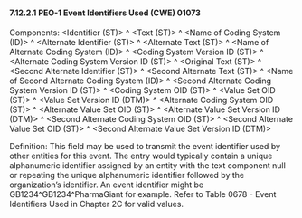 #### 7.12.2.1 PEO-1 Event Identifiers Used (CWE) 01073

Components: &lt;Identifier (ST)> ^ &lt;Text (ST)> ^ &lt;Name of Coding System (ID)> ^ &lt;Alternate Identifier (ST)> ^ &lt;Alternate Text (ST)> ^ &lt;Name of Alternate Coding System (ID)> ^ &lt;Coding System Version ID (ST)> ^ &lt;Alternate Coding System Version ID (ST)> ^ &lt;Original Text (ST)> ^ &lt;Second Alternate Identifier (ST)> ^ &lt;Second Alternate Text (ST)> ^ &lt;Name of Second Alternate Coding System (ID)> ^ &lt;Second Alternate Coding System Version ID (ST)> ^ &lt;Coding System OID (ST)> ^ &lt;Value Set OID (ST)> ^ &lt;Value Set Version ID (DTM)> ^ &lt;Alternate Coding System OID (ST)> ^ &lt;Alternate Value Set OID (ST)> ^ &lt;Alternate Value Set Version ID (DTM)> ^ &lt;Second Alternate Coding System OID (ST)> ^ &lt;Second Alternate Value Set OID (ST)> ^ &lt;Second Alternate Value Set Version ID (DTM)>

Definition: This field may be used to transmit the event identifier used by other entities for this event. The entry would typically contain a unique alphanumeric identifier assigned by an entity with the text component null or repeating the unique alphanumeric identifier followed by the organization’s identifier. An event identifier might be GB1234^GB1234^PharmaGiant for example. Refer to Table 0678 - Event Identifiers Used in Chapter 2C for valid values.
